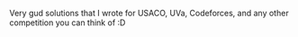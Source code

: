 Very gud solutions that I wrote for USACO, UVa, Codeforces, and any other competition you can think of :D 
